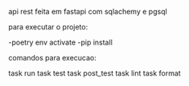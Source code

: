 api rest feita em fastapi com sqlachemy e pgsql

para executar o projeto:

-poetry env activate
-pip install

comandos para execucao:

task run
task test
task post_test
task lint
task format